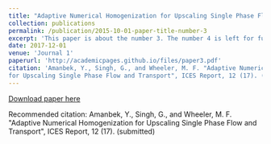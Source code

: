 ```yaml
---
title: "Adaptive Numerical Homogenization for Upscaling Single Phase Flow and Transport"
collection: publications
permalink: /publication/2015-10-01-paper-title-number-3
excerpt: 'This paper is about the number 3. The number 4 is left for future work.'
date: 2017-12-01
venue: 'Journal 1'
paperurl: 'http://academicpages.github.io/files/paper3.pdf'
citation: 'Amanbek, Y., Singh, G., and Wheeler, M. F. "Adaptive Numerical Homogenization
for Upscaling Single Phase Flow and Transport", ICES Report, 12 (17). (submitted)'
---
```



[Download paper here](https://www.ices.utexas.edu/media/reports/2017/1712.pdf)

Recommended citation: Amanbek, Y., Singh, G., and Wheeler, M. F. "Adaptive Numerical Homogenization
for Upscaling Single Phase Flow and Transport", ICES Report, 12 (17). (submitted)
